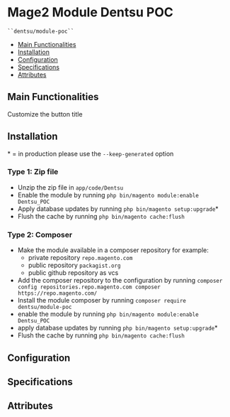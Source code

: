# Mage2 Module Dentsu POC

    ``dentsu/module-poc``

 - [Main Functionalities](#markdown-header-main-functionalities)
 - [Installation](#markdown-header-installation)
 - [Configuration](#markdown-header-configuration)
 - [Specifications](#markdown-header-specifications)
 - [Attributes](#markdown-header-attributes)


## Main Functionalities
Customize the button title

## Installation
\* = in production please use the `--keep-generated` option

### Type 1: Zip file

 - Unzip the zip file in `app/code/Dentsu`
 - Enable the module by running `php bin/magento module:enable Dentsu_POC`
 - Apply database updates by running `php bin/magento setup:upgrade`\*
 - Flush the cache by running `php bin/magento cache:flush`

### Type 2: Composer

 - Make the module available in a composer repository for example:
    - private repository `repo.magento.com`
    - public repository `packagist.org`
    - public github repository as vcs
 - Add the composer repository to the configuration by running `composer config repositories.repo.magento.com composer https://repo.magento.com/`
 - Install the module composer by running `composer require dentsu/module-poc`
 - enable the module by running `php bin/magento module:enable Dentsu_POC`
 - apply database updates by running `php bin/magento setup:upgrade`\*
 - Flush the cache by running `php bin/magento cache:flush`


## Configuration




## Specifications




## Attributes



